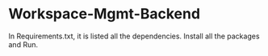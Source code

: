 # Workspace-Mgmt-Backend

In Requirements.txt, it is listed all the dependencies. Install all the packages and Run.
